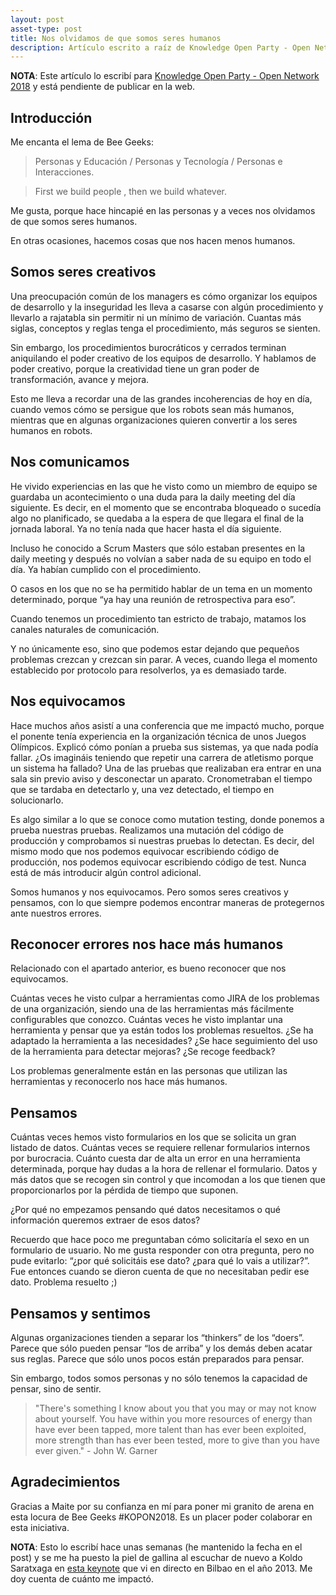 ```yaml
---
layout: post
asset-type: post
title: Nos olvidamos de que somos seres humanos
description: Artículo escrito a raíz de Knowledge Open Party - Open Network 2018
---
```


**NOTA**: Este artículo lo escribí para [Knowledge Open Party - Open Network 2018](https://beegeeks.army/) y está pendiente de publicar en la web.

## Introducción

Me encanta el lema de Bee Geeks:

> Personas y Educación / Personas y Tecnología / Personas e Interacciones.

> First we build people , then we build whatever.

Me gusta, porque hace hincapié en las personas y a veces nos olvidamos de que somos seres humanos. 

En otras ocasiones, hacemos cosas que nos hacen menos humanos.

## Somos seres creativos

Una preocupación común de los managers es cómo organizar los equipos de desarrollo y la inseguridad les lleva a casarse con algún procedimiento y llevarlo a rajatabla sin permitir ni un mínimo de variación. Cuantas más siglas, conceptos y reglas tenga el procedimiento, más seguros se sienten.

Sin embargo, los procedimientos burocráticos y cerrados terminan aniquilando el poder creativo de los equipos de desarrollo. Y hablamos de poder creativo, porque la creatividad tiene un gran poder de transformación, avance y mejora.

Esto me lleva a recordar una de las grandes incoherencias de hoy en día, cuando vemos cómo se persigue que los robots sean más humanos, mientras que en algunas organizaciones quieren convertir a los seres humanos en robots.

## Nos comunicamos

He vivido experiencias en las que he visto como un miembro de equipo se guardaba un acontecimiento o una duda para la daily meeting del día siguiente. Es decir, en el momento que se encontraba bloqueado o sucedía algo no planificado, se quedaba a la espera de que llegara el final de la jornada laboral. Ya no tenía nada que hacer hasta el día siguiente.

Incluso he conocido a Scrum Masters que sólo estaban presentes en la daily meeting y después no volvían a saber nada de su equipo en todo el día. Ya habían cumplido con el procedimiento.

O casos en los que no se ha permitido hablar de un tema en un momento determinado, porque “ya hay una reunión de retrospectiva para eso”. 

Cuando tenemos un procedimiento tan estricto de trabajo, matamos los canales naturales de comunicación.

Y no únicamente eso, sino que podemos estar dejando que pequeños problemas crezcan y crezcan sin parar. A veces, cuando llega el momento establecido por protocolo para resolverlos, ya es demasiado tarde.

## Nos equivocamos

Hace muchos años asistí a una conferencia que me impactó mucho, porque el ponente tenía experiencia en la organización técnica de unos Juegos Olímpicos. Explicó cómo ponían a prueba sus sistemas, ya que nada podía fallar. ¿Os imagináis teniendo que repetir una carrera de atletismo porque un sistema ha fallado? Una de las pruebas que realizaban era entrar en una sala sin previo aviso y desconectar un aparato. Cronometraban el tiempo que se tardaba en detectarlo y, una vez detectado, el tiempo en solucionarlo. 

Es algo similar a lo que se conoce como mutation testing, donde ponemos a prueba nuestras pruebas. Realizamos una mutación del código de producción y comprobamos si nuestras pruebas lo detectan. Es decir, del mismo modo que nos podemos equivocar escribiendo código de producción, nos podemos equivocar escribiendo código de test. Nunca está de más introducir algún control adicional.

Somos humanos y nos equivocamos. Pero somos seres creativos y pensamos, con lo que siempre podemos encontrar maneras de protegernos ante nuestros errores.

## Reconocer errores nos hace más humanos

Relacionado con el apartado anterior, es bueno reconocer que nos equivocamos. 

Cuántas veces he visto culpar a herramientas como JIRA de los problemas de una organización, siendo una de las herramientas más fácilmente configurables que conozco. Cuántas veces he visto implantar una herramienta y pensar que ya están todos los problemas resueltos. ¿Se ha adaptado la herramienta a las necesidades? ¿Se hace seguimiento del uso de la herramienta para detectar mejoras? ¿Se recoge feedback?

Los problemas generalmente están en las personas que utilizan las herramientas y reconocerlo nos hace más humanos.

## Pensamos

Cuántas veces hemos visto formularios en los que se solicita un gran listado de datos. Cuántas veces se requiere rellenar formularios internos por burocracia. Cuánto cuesta dar de alta un error en una herramienta determinada, porque hay dudas a la hora de rellenar el formulario. Datos y más datos que se recogen sin control y que incomodan a los que tienen que proporcionarlos por la pérdida de tiempo que suponen. 

¿Por qué no empezamos pensando qué datos necesitamos o qué información queremos extraer de esos datos?

Recuerdo que hace poco me preguntaban cómo solicitaría el sexo en un formulario de usuario. No me gusta responder con otra pregunta, pero no pude evitarlo: “¿por qué solicitáis ese dato? ¿para qué lo vais a utilizar?”. Fue entonces cuando se dieron cuenta de que no necesitaban pedir ese dato. Problema resuelto ;)

## Pensamos y sentimos

Algunas organizaciones tienden a separar los “thinkers” de los “doers”. Parece que sólo pueden pensar “los de arriba” y los demás deben acatar sus reglas. Parece que sólo unos pocos están preparados para pensar.

Sin embargo, todos somos personas y no sólo tenemos la capacidad de pensar, sino de sentir.

> "There's something I know about you that you may or may not know about yourself. 
You have within you more resources of energy than have ever been tapped, 
more talent than has ever been exploited, 
more strength than has ever been tested, 
more to give than you have ever given." - John W. Garner

## Agradecimientos

Gracias a Maite por su confianza en mí para poner mi granito de arena en esta locura de Bee Geeks #KOPON2018. Es un placer poder colaborar en esta iniciativa.

**NOTA**: Esto lo escribí hace unas semanas (he mantenido la fecha en el post) y se me ha puesto la piel de gallina al escuchar de nuevo a Koldo Saratxaga en [esta keynote](https://www.youtube.com/watch?v=StbOO2VtD9U) que vi en directo en Bilbao en el año 2013. Me doy cuenta de cuánto me impactó.
